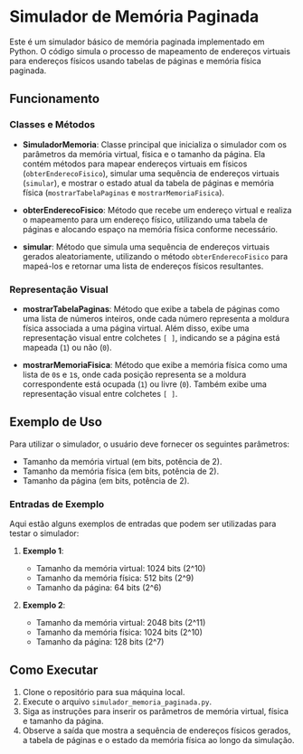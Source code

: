 # Simulador de Memória Paginada

Este é um simulador básico de memória paginada implementado em Python. O código simula o processo de mapeamento de endereços virtuais para endereços físicos usando tabelas de páginas e memória física paginada.

## Funcionamento

### Classes e Métodos

- **SimuladorMemoria**: Classe principal que inicializa o simulador com os parâmetros da memória virtual, física e o tamanho da página. Ela contém métodos para mapear endereços virtuais em físicos (`obterEnderecoFisico`), simular uma sequência de endereços virtuais (`simular`), e mostrar o estado atual da tabela de páginas e memória física (`mostrarTabelaPaginas` e `mostrarMemoriaFisica`).

- **obterEnderecoFisico**: Método que recebe um endereço virtual e realiza o mapeamento para um endereço físico, utilizando uma tabela de páginas e alocando espaço na memória física conforme necessário.

- **simular**: Método que simula uma sequência de endereços virtuais gerados aleatoriamente, utilizando o método `obterEnderecoFisico` para mapeá-los e retornar uma lista de endereços físicos resultantes.

### Representação Visual

- **mostrarTabelaPaginas**: Método que exibe a tabela de páginas como uma lista de números inteiros, onde cada número representa a moldura física associada a uma página virtual. Além disso, exibe uma representação visual entre colchetes `[ ]`, indicando se a página está mapeada (`1`) ou não (`0`).

- **mostrarMemoriaFisica**: Método que exibe a memória física como uma lista de `0`s e `1`s, onde cada posição representa se a moldura correspondente está ocupada (`1`) ou livre (`0`). Também exibe uma representação visual entre colchetes `[ ]`.

## Exemplo de Uso

Para utilizar o simulador, o usuário deve fornecer os seguintes parâmetros:

- Tamanho da memória virtual (em bits, potência de 2).
- Tamanho da memória física (em bits, potência de 2).
- Tamanho da página (em bits, potência de 2).

### Entradas de Exemplo

Aqui estão alguns exemplos de entradas que podem ser utilizadas para testar o simulador:

1. **Exemplo 1**:
   - Tamanho da memória virtual: 1024 bits (2^10)
   - Tamanho da memória física: 512 bits (2^9)
   - Tamanho da página: 64 bits (2^6)

2. **Exemplo 2**:
   - Tamanho da memória virtual: 2048 bits (2^11)
   - Tamanho da memória física: 1024 bits (2^10)
   - Tamanho da página: 128 bits (2^7)

## Como Executar

1. Clone o repositório para sua máquina local.
2. Execute o arquivo `simulador_memoria_paginada.py`.
3. Siga as instruções para inserir os parâmetros de memória virtual, física e tamanho da página.
4. Observe a saída que mostra a sequência de endereços físicos gerados, a tabela de páginas e o estado da memória física ao longo da simulação.
